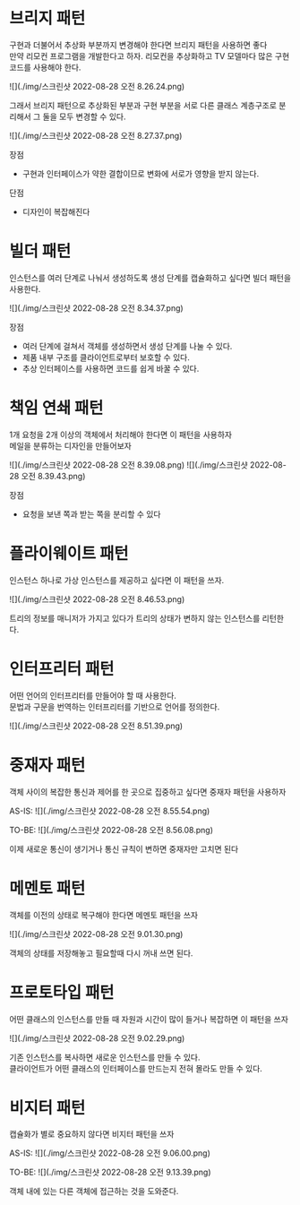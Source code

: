 # 브리지 패턴
구현과 더불어서 추상화 부분까지 변경해야 한다면 브리지 패턴을 사용하면 좋다  
만약 리모컨 프로그램을 개발한다고 하자. 리모컨을 추상화하고 TV 모델마다 많은 구현 코드를 사용해야 한다.  

![](./img/스크린샷 2022-08-28 오전 8.26.24.png)

그래서 브리지 패턴으로 추상화된 부분과 구현 부분을 서로 다른 클래스 계층구조로 분리해서 그 둘을 모두 변경할 수 있다.  

![](./img/스크린샷 2022-08-28 오전 8.27.37.png)

장점
- 구현과 인터페이스가 약한 결합이므로 변화에 서로가 영향을 받지 않는다.

단점
- 디자인이 복잡해진다

# 빌더 패턴
인스턴스를 여러 단계로 나눠서 생성하도록 생성 단계를 캡슐화하고 싶다면 빌더 패턴을 사용한다.  

![](./img/스크린샷 2022-08-28 오전 8.34.37.png)

장점
- 여러 단계에 걸쳐서 객체를 생성하면서 생성 단계를 나눌 수 있다.
- 제품 내부 구조를 클라이언트로부터 보호할 수 있다.
- 추상 인터페이스를 사용하면 코드를 쉽게 바꿀 수 있다.

# 책임 연쇄 패턴
1개 요청을 2개 이상의 객체에서 처리해야 한다면 이 패턴을 사용하자  
메일을 분류하는 디자인을 만들어보자  

![](./img/스크린샷 2022-08-28 오전 8.39.08.png)
![](./img/스크린샷 2022-08-28 오전 8.39.43.png)

장점
- 요청을 보낸 쪽과 받는 쪽을 분리할 수 있다

# 플라이웨이트 패턴
인스턴스 하나로 가상 인스턴스를 제공하고 싶다면 이 패턴을 쓰자. 

![](./img/스크린샷 2022-08-28 오전 8.46.53.png)

트리의 정보를 매니저가 가지고 있다가 트리의 상태가 변하지 않는 인스턴스를 리턴한다.

# 인터프리터 패턴
어떤 언어의 인터프리터를 만들어야 할 때 사용한다.  
문법과 구문을 번역하는 인터프리터를 기반으로 언어를 정의한다.  

![](./img/스크린샷 2022-08-28 오전 8.51.39.png)

# 중재자 패턴
객체 사이의 복잡한 통신과 제어를 한 곳으로 집중하고 싶다면 중재자 패턴을 사용하자  

AS-IS: 
![](./img/스크린샷 2022-08-28 오전 8.55.54.png)

TO-BE:
![](./img/스크린샷 2022-08-28 오전 8.56.08.png)

이제 새로운 통신이 생기거나 통신 규칙이 변하면 중재자만 고치면 된다

# 메멘토 패턴
객체를 이전의 상태로 복구해야 한다면 메멘토 패턴을 쓰자  

![](./img/스크린샷 2022-08-28 오전 9.01.30.png)

객체의 상태를 저장해놓고 필요할때 다시 꺼내 쓰면 된다.

# 프로토타입 패턴
어떤 클래스의 인스턴스를 만들 때 자원과 시간이 많이 들거나 복잡하면 이 패턴을 쓰자  

![](./img/스크린샷 2022-08-28 오전 9.02.29.png)

기존 인스턴스를 복사하면 새로운 인스턴스를 만들 수 있다.  
클라이언트가 어떤 클래스의 인터페이스를 만드는지 전혀 몰라도 만들 수 있다.  

# 비지터 패턴
캡슐화가 별로 중요하지 않다면 비지터 패턴을 쓰자

AS-IS:
![](./img/스크린샷 2022-08-28 오전 9.06.00.png)

TO-BE:
![](./img/스크린샷 2022-08-28 오전 9.13.39.png)

객체 내에 있는 다른 객체에 접근하는 것을 도와준다.  

